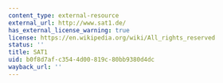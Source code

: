 ```yaml
---
content_type: external-resource
external_url: http://www.sat1.de/
has_external_license_warning: true
license: https://en.wikipedia.org/wiki/All_rights_reserved
status: ''
title: SAT1
uid: b0f8d7af-c354-4d00-819c-80bb9380d4dc
wayback_url: ''
---
```

